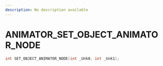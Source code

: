 ```yaml
---
description: No description available 
---
```


# ANIMATOR\_SET_OBJECT_ANIMATOR_NODE

```cpp
int SET_OBJECT_ANIMATOR_NODE(int _Unk0, int _Unk1);
```